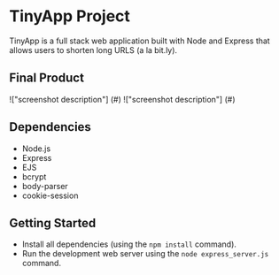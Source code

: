 # TinyApp Project

TinyApp is a full stack web application built with Node and Express that allows users to shorten long URLS (a la bit.ly).

## Final Product

!["screenshot description"] (#)
!["screenshot description"] (#)

## Dependencies

- Node.js
- Express
- EJS
- bcrypt
- body-parser
- cookie-session

## Getting Started

- Install all dependencies (using the `npm install` command).
- Run the development web server using the `node express_server.js` command.